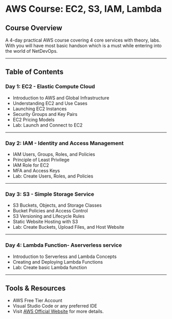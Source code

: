 # AWS Course: EC2, S3, IAM, Lambda

## Course Overview
A 4-day practical AWS course covering 4 core services with theory, labs. With you will have most basic handson which is a must while entering into the world of NetDevOps.

---

## Table of Contents

### Day 1: EC2 - Elastic Compute Cloud
- Introduction to AWS and Global Infrastructure
- Understanding EC2 and Use Cases
- Launching EC2 Instances
- Security Groups and Key Pairs
- EC2 Pricing Models
- Lab: Launch and Connect to EC2

---

### Day 2: IAM - Identity and Access Management
- IAM Users, Groups, Roles, and Policies
- Principle of Least Privilege
- IAM Role for EC2
- MFA and Access Keys
- Lab: Create Users, Roles, and Policies

---

### Day 3: S3 - Simple Storage Service
- S3 Buckets, Objects, and Storage Classes
- Bucket Policies and Access Control
- S3 Versioning and Lifecycle Rules
- Static Website Hosting with S3
- Lab: Create Buckets, Upload Files, and Host Website

---

### Day 4: Lambda Function- Aserverless service
- Introduction to Serverless and Lambda Concepts
- Creating and Deploying Lambda Functions
- Lab: Create basic Lambda function

---

## Tools & Resources
- AWS Free Tier Account
- Visual Studio Code or any preferred IDE
- Visit [AWS Official Website](https://aws.amazon.com/) for more details.




